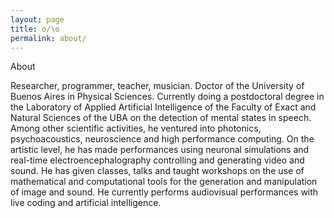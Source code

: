 ```yaml
---
layout: page
title: o/\o
permalink: about/
---
```


<div class="message">
  About
</div>

Researcher, programmer, teacher, musician. Doctor of the University of Buenos Aires in Physical Sciences. Currently doing a postdoctoral degree in the Laboratory of Applied Artificial Intelligence of the Faculty of Exact and Natural Sciences of the UBA on the detection of mental states in speech. Among other scientific activities, he ventured into photonics, psychoacoustics, neuroscience and high performance computing. On the artistic level, he has made performances using neuronal simulations and real-time electroencephalography controlling and generating video and sound. He has given classes, talks and taught workshops on the use of mathematical and computational tools for the generation and manipulation of image and sound. He currently performs audiovisual performances with live coding and artificial intelligence.
